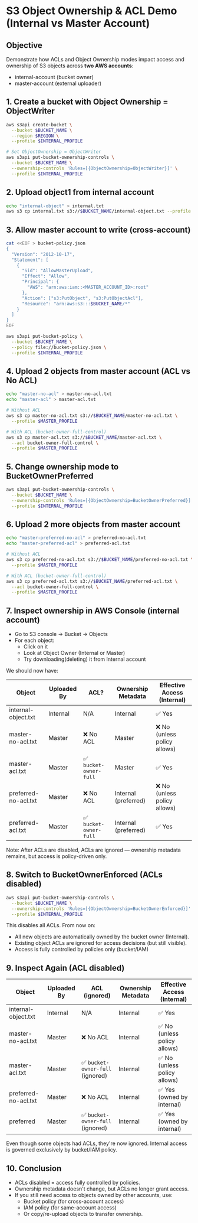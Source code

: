 # S3 Object Ownership & ACL Demo (Internal vs Master Account)

## Objective

Demonstrate how ACLs and Object Ownership modes impact access and ownership of S3 objects across **two AWS accounts**:

- internal-account (bucket owner)
- master-account (external uploader)

## 1. Create a bucket with Object Ownership = ObjectWriter

```bash
aws s3api create-bucket \
  --bucket $BUCKET_NAME \
  --region $REGION \
  --profile $INTERNAL_PROFILE

# Set ObjectOwnership = ObjectWriter
aws s3api put-bucket-ownership-controls \
  --bucket $BUCKET_NAME \
  --ownership-controls 'Rules=[{ObjectOwnership=ObjectWriter}]' \
  --profile $INTERNAL_PROFILE
```

## 2. Upload object1 from internal account

```bash
echo "internal-object" > internal.txt
aws s3 cp internal.txt s3://$BUCKET_NAME/internal-object.txt --profile $INTERNAL_PROFILE
```

## 3. Allow master account to write (cross-account)

```bash
cat <<EOF > bucket-policy.json
{
  "Version": "2012-10-17",
  "Statement": [
    {
      "Sid": "AllowMasterUpload",
      "Effect": "Allow",
      "Principal": {
        "AWS": "arn:aws:iam::<MASTER_ACCOUNT_ID>:root"
      },
      "Action": ["s3:PutObject", "s3:PutObjectAcl"],
      "Resource": "arn:aws:s3:::$BUCKET_NAME/*"
    }
  ]
}
EOF

aws s3api put-bucket-policy \
  --bucket $BUCKET_NAME \
  --policy file://bucket-policy.json \
  --profile $INTERNAL_PROFILE
```

## 4. Upload 2 objects from master account (ACL vs No ACL)

```bash
echo "master-no-acl" > master-no-acl.txt
echo "master-acl" > master-acl.txt

# Without ACL
aws s3 cp master-no-acl.txt s3://$BUCKET_NAME/master-no-acl.txt \
  --profile $MASTER_PROFILE

# With ACL (bucket-owner-full-control)
aws s3 cp master-acl.txt s3://$BUCKET_NAME/master-acl.txt \
  --acl bucket-owner-full-control \
  --profile $MASTER_PROFILE
```

## 5. Change ownership mode to BucketOwnerPreferred

```bash
aws s3api put-bucket-ownership-controls \
  --bucket $BUCKET_NAME \
  --ownership-controls 'Rules=[{ObjectOwnership=BucketOwnerPreferred}]' \
  --profile $INTERNAL_PROFILE
```

## 6. Upload 2 more objects from master account

```bash
echo "master-preferred-no-acl" > preferred-no-acl.txt
echo "master-preferred-acl" > preferred-acl.txt

# Without ACL
aws s3 cp preferred-no-acl.txt s3://$BUCKET_NAME/preferred-no-acl.txt \
  --profile $MASTER_PROFILE

# With ACL (bucket-owner-full-control)
aws s3 cp preferred-acl.txt s3://$BUCKET_NAME/preferred-acl.txt \
  --acl bucket-owner-full-control \
  --profile $MASTER_PROFILE
```

## 7. Inspect ownership in AWS Console (internal account)

- Go to S3 console → Bucket → Objects
- For each object:
  - Click on it
  - Look at Object Owner (Internal or Master)
  - Try downloading(deleting) it from Internal account

We should now have:

| Object               | Uploaded By | ACL?                   | Ownership Metadata   | Effective Access (Internal)  |
| -------------------- | ----------- | ---------------------- | -------------------- | ---------------------------- |
| internal-object.txt  | Internal    | N/A                    | Internal             | ✅ Yes                       |
| master-no-acl.txt    | Master      | ❌ No ACL              | Master               | ❌ No (unless policy allows) |
| master-acl.txt       | Master      | ✅ `bucket-owner-full` | Master               | ✅ Yes                       |
| preferred-no-acl.txt | Master      | ❌ No ACL              | Internal (preferred) | ❌ No (unless policy allows) |
| preferred-acl.txt    | Master      | ✅ `bucket-owner-full` | Internal (preferred) | ✅ Yes                       |

Note: After ACLs are disabled, ACLs are ignored — ownership metadata remains, but access is policy-driven only.

## 8. Switch to BucketOwnerEnforced (ACLs disabled)

```bash
aws s3api put-bucket-ownership-controls \
  --bucket $BUCKET_NAME \
  --ownership-controls 'Rules=[{ObjectOwnership=BucketOwnerEnforced}]' \
  --profile $INTERNAL_PROFILE
```

This disables all ACLs. From now on:

- All new objects are automatically owned by the bucket owner (Internal).
- Existing object ACLs are ignored for access decisions (but still visible).
- Access is fully controlled by policies only (bucket/IAM)

## 9. Inspect Again (ACL disabled)

| Object               | Uploaded By | ACL (ignored)                    | Ownership Metadata | Effective Access (Internal)  |
| -------------------- | ----------- | -------------------------------- | ------------------ | ---------------------------- |
| internal-object.txt  | Internal    | N/A                              | Internal           | ✅ Yes                       |
| master-no-acl.txt    | Master      | ❌ No ACL                        | Internal           | ✅ No (unless policy allows) |
| master-acl.txt       | Master      | ✅ `bucket-owner-full` (ignored) | Internal           | ✅ No (unless policy allows) |
| preferred-no-acl.txt | Master      | ❌ No ACL                        | Internal           | ✅ Yes (owned by internal)   |
| preferred            | Master      | ✅ `bucket-owner-full` (ignored) | Internal           | ✅ Yes (owned by internal)   |

Even though some objects had ACLs, they're now ignored. Internal access is governed exclusively by bucket/IAM policy.

## 10. Conclusion

- ACLs disabled = access fully controlled by policies.
- Ownership metadata doesn't change, but ACLs no longer grant access.
- If you still need access to objects owned by other accounts, use:
  - Bucket policy (for cross-account access)
  - IAM policy (for same-account access)
  - Or copy/re-upload objects to transfer ownership.
